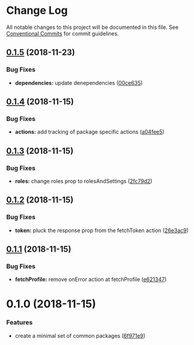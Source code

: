 # Change Log

All notable changes to this project will be documented in this file.
See [Conventional Commits](https://conventionalcommits.org) for commit guidelines.

## [0.1.5](https://github.com/yva/yva-packages/compare/@yva/session@0.1.4...@yva/session@0.1.5) (2018-11-23)


### Bug Fixes

* **dependencies:** update denependencies ([00ce635](https://github.com/yva/yva-packages/commit/00ce635))





## [0.1.4](https://github.com/yva/yva-packages/compare/@yva/session@0.1.3...@yva/session@0.1.4) (2018-11-15)


### Bug Fixes

* **actions:** add tracking of package specific actions ([a04fee5](https://github.com/yva/yva-packages/commit/a04fee5))





## [0.1.3](https://github.com/yva/yva-packages/compare/@yva/session@0.1.2...@yva/session@0.1.3) (2018-11-15)


### Bug Fixes

* **roles:** change roles prop to rolesAndSettings ([2fc79d2](https://github.com/yva/yva-packages/commit/2fc79d2))





## [0.1.2](https://github.com/yva/yva-packages/compare/@yva/session@0.1.1...@yva/session@0.1.2) (2018-11-15)


### Bug Fixes

* **token:** pluck the response prop from the fetchToken action ([26e3ac9](https://github.com/yva/yva-packages/commit/26e3ac9))





## [0.1.1](https://github.com/yva/yva-packages/compare/@yva/session@0.1.0...@yva/session@0.1.1) (2018-11-15)


### Bug Fixes

* **fetchProfile:** remove onError action at fetchProfile ([e621347](https://github.com/yva/yva-packages/commit/e621347))





# 0.1.0 (2018-11-15)


### Features

* create a minimal set of common packages ([6f971e9](https://github.com/yva/yva-packages/commit/6f971e9))
